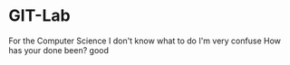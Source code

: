 # GIT-Lab
For the Computer Science
I don't know what to do
I'm very confuse
How has your done been?
good